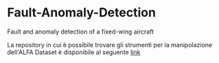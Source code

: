 # Fault-Anomaly-Detection
Fault and anomaly detection of a fixed-wing aircraft 


La repository in cui è possibile trovare gli strumenti per la manipolazione dell'ALFA Dataset è disponibile al seguente [link](https://github.com/castacks/alfa-dataset-tools)
